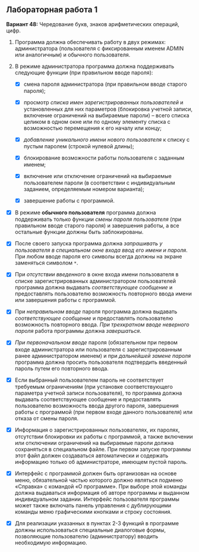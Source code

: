 ## Лабораторная работа 1

**Вариант 48:** Чередование букв, знаков арифметических операций, цифр.

1.  Программа должна обеспечивать работу в двух режимах: администратора (пользователя с фиксированным именем ADMIN или аналогичным) и обычного пользователя.

2. В режиме администратора программа должна поддерживать следующие функции (при правильном вводе пароля):
	- [x] смена пароля администратора (при правильном вводе старого пароля);
	- [x] просмотр *списка имен зарегистрированных пользователей* и установленных для них параметров (блокировка учетной записи, включение ограничений на выбираемые пароли) – всего списка целиком в одном окне или по одному элементу списка с возможностью перемещения к его началу или концу;
	- [x] *добавление уникального имени нового пользователя* к списку с пустым паролем (строкой нулевой длины);
	- [x] блокирование возможности работы пользователя с заданным именем;
	- [x] включение или отключение ограничений на выбираемые пользователем пароли (в соответствии с индивидуальным заданием, определяемым номером варианта);
	- [x] завершение работы с программой.


- [x] В режиме **обычного пользователя** программа должна поддерживать только функции *смены пароля пользователя* (при правильном вводе старого пароля) и завершения работы, а все остальные функции должны быть заблокированы.

- [x]  После своего запуска программа должна *запрашивать у пользователя в специальном окне входа ввод его имени и пароля*. При любом вводе пароля его символы всегда должны на экране заменяться символом `*`.

- [x] При *отсутствии введенного* в окне входа имени пользователя в списке зарегистрированных администратором пользователей программа должна выдавать *соответствующее сообщение* и предоставлять пользователю возможность повторного ввода имени или завершения работы с программой.

- [x] При *неправильном вводе* пароля программа должна выдавать *соответствующее сообщение* и предоставлять пользователю возможность повторного ввода. *При трехкратном вводе неверного пароля* работа программы должна *завершаться*.

- [x] *При первоначальном вводе* пароля (обязательном при первом входе администратора или пользователя с зарегистрированным ранее администратором именем) и при *дальнейшей замене пароля* программа должна просить пользователя подтвердить введенный пароль путем его повторного ввода.

- [x] Если выбранный пользователем пароль не соответствует требуемым ограничениям (при установке соответствующего параметра учетной записи пользователя), то программа должна выдавать соответствующее сообщение и предоставлять пользователю возможность ввода другого пароля, завершения работы с программой (при первом входе данного пользователя) или отказа от смены пароля.

- [x] Информация о зарегистрированных пользователях, их паролях, отсутствии блокировки их работы с программой, а также включении или отключении ограничений на выбираемые пароли должна сохраняться в специальном файле. При первом запуске программы этот файл должен создаваться автоматически и содержать информацию только об администраторе, имеющем пустой пароль.

- [x] Интерфейс с программой должен быть организован на основе меню, обязательной частью которого должно являться подменю «Справка» с командой «О программе». При выборе этой команды должна выдаваться информация об авторе программы и выданном индивидуальном задании. Интерфейс пользователя программы может также включать панель управления с дублирующими команды меню графическими кнопками и строку состояния.

- [x] Для реализации указанных в пунктах 2-3 функций в программе должны использоваться специальные диалоговые формы, позволяющие пользователю (администратору) вводить необходимую информацию.